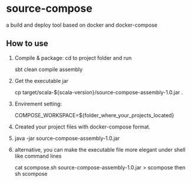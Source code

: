 # source-compose
a build and deploy tool based on docker and docker-compose

## How to use

 1. Compile & package: cd to project folder and run

    sbt clean compile assembly

 2. Get the executable jar

    cp  target/scala-${scala-version}/source-compose-assembly-1.0.jar .

 3. Envirement setting:

    COMPOSE_WORKSPACE=${folder_where_your_projects_located}

 4. Created your project files with docker-compose format.
 5. java -jar source-compose-assembly-1.0.jar
 6. alternative, you can make the executable file more elegant under shell like command lines

    cat scompose.sh source-compose-assembly-1.0.jar > scompose
then sh scompose
 






